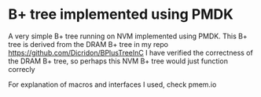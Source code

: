 # B+ tree implemented using PMDK

A very simple B+ tree running on NVM implemented using PMDK. This B+ tree is derived from the DRAM B+ tree in my repo https://github.com/Dicridon/BPlusTreeInC
I have verified the correctness of the DRAM B+ tree, so perhaps this NVM B+ tree would just function correcly

For explanation of macros and interfaces I used, check pmem.io


